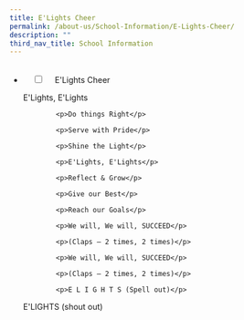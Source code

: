 ```yaml
---
title: E'Lights Cheer
permalink: /about-us/School-Information/E-Lights-Cheer/
description: ""
third_nav_title: School Information
---
```

<ul class="jekyllcodex_accordion">  
  <li>  
    <input type="checkbox" id="accordion1">  
    <label for="accordion1">E'Lights Cheer </label>  
    <div>  
			<p>E'Lights, E'Lights</p>

			<p>Do things Right</p>

			<p>Serve with Pride</p>

			<p>Shine the Light</p>

			<p>E'Lights, E'Lights</p>

			<p>Reflect & Grow</p>

			<p>Give our Best</p>

			<p>Reach our Goals</p>

			<p>We will, We will, SUCCEED</p>

			<p>(Claps – 2 times, 2 times)</p>

			<p>We will, We will, SUCCEED</p>

			<p>(Claps – 2 times, 2 times)</p>

			<p>E L I G H T S (Spell out)</p>

<p>E'LIGHTS (shout out)</p>  
 
    </div>  
</li>